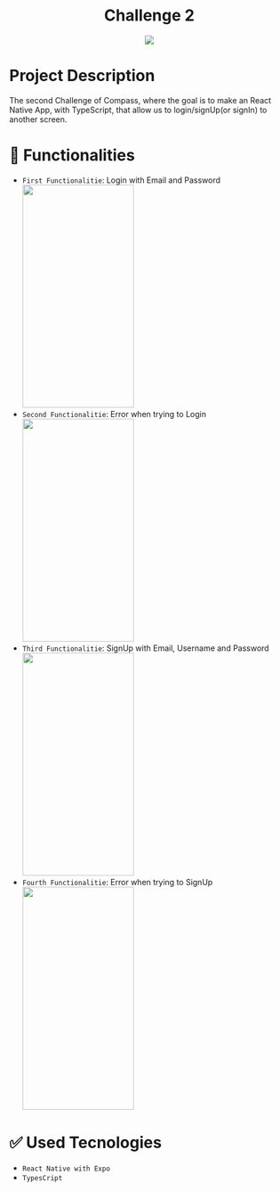 <h1 align="center"> Challenge 2</h1>

<p align="center">
  <img src="http://img.shields.io/static/v1?label=STATUS&message=ON%20DEVELOPMENT&color=GREEN&style=for-the-badge"/>
</p>

# Project Description
The second Challenge of Compass, where the goal is to make an React Native App, with TypeScript, that allow us to login/signUp(or signIn) to another screen.

# :hammer: Functionalities

- `First Functionalitie`: Login with Email and Password <br> <img src="https://user-images.githubusercontent.com/92038802/235237858-2dadb00d-8117-43c9-9812-8d7ee3439e7f.gif" width=200 height=400/>
- `Second Functionalitie`: Error when trying to Login <br> <img src="https://user-images.githubusercontent.com/92038802/235238431-8ab0955a-b3e2-484e-bfe4-663704db7681.gif" width=200 height=400/>
- `Third Functionalitie`: SignUp with Email, Username and Password <br> <img src="https://user-images.githubusercontent.com/92038802/235238910-d4182567-db32-42ae-94ba-d755b6150fd9.gif" width=200 height=400/>
- `Fourth Functionalitie`: Error when trying to SignUp <br> <img src="https://user-images.githubusercontent.com/92038802/235239333-493ac12c-bf04-4b7e-a915-89d71b1a94ee.gif" width=200 height=400/>

# :white_check_mark: Used Tecnologies

- `React Native with Expo`
- `TypesCript`
